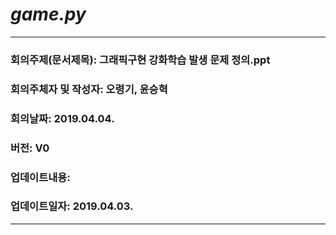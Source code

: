 # __*game.py*__
----------------------------------------------------------------------  
### 회의주제(문서제목): 그래픽구현 강화학습 발생 문제 정의.ppt  
### 회의주체자 및 작성자: 오령기, 윤승혁  
### 회의날짜: 2019.04.04.  
### 버전: V0  
### 업데이트내용:  
### 업데이트일자: 2019.04.03.  
----------------------------------------------------------------------  
